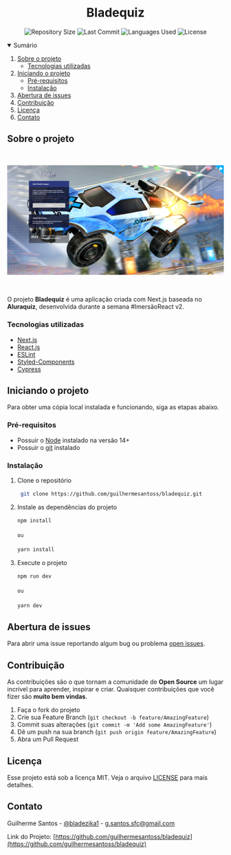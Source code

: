 <h1 align="center">Bladequiz</h1>

<p align="center">
  <img src="https://img.shields.io/github/repo-size/guilhermesantoss/bladequiz?style=for-the-badge&color=darkblue" alt="Repository Size" />
  <img src="https://img.shields.io/github/last-commit/guilhermesantoss/bladequiz?style=for-the-badge&color=darkblue" alt="Last Commit" />
  <img src="https://img.shields.io/github/languages/count/guilhermesantoss/bladequiz?style=for-the-badge&color=darkblue" alt="Languages Used" />
  <img src="https://img.shields.io/github/license/guilhermesantoss/bladequiz?style=for-the-badge&color=darkblue" alt="License" />
</p>

<details open="open">
  <summary>Sumário</summary>
  <ol>
    <li>
      <a href="#sobre-o-projeto">Sobre o projeto</a>
      <ul>
        <li><a href="#tecnologias-utilizadas">Tecnologias utilizadas</a></li>
      </ul>
    </li>
    <li>
      <a href="#iniciando-o-projeto">Iniciando o projeto</a>
      <ul>
        <li><a href="#pré-requisitos">Pré-requisitos</a></li>
        <li><a href="#instalação">Instalação</a></li>
      </ul>
    </li>
    <li><a href="#abertura-de-issues">Abertura de issues</a></li>
    <li><a href="#contribuição">Contribuição</a></li>
    <li><a href="#licença">Licença</a></li>
    <li><a href="#contato">Contato</a></li>
  </ol>
</details>

## Sobre o projeto

<br />
<p align="center"><img src="https://raw.githubusercontent.com/guilhermesantoss/bladequiz/main/public/bg-bladequiz.png" alt="Logo" /></p>
<br />

O projeto **Bladequiz** é uma aplicação criada com Next.js baseada no **Aluraquiz**, desenvolvida durante a semana #ImersãoReact v2.

### Tecnologias utilizadas

- [Next.js](https://nextjs.org/)
- [React.js](https://reactjs.org/)
- [ESLint](https://eslint.org/)
- [Styled-Components](https://styled-components.com/)
- [Cypress](https://www.cypress.io/)

## Iniciando o projeto

Para obter uma cópia local instalada e funcionando, siga as etapas abaixo.

### Pré-requisitos

- Possuir o [Node](https://nodejs.org/en/) instalado na versão 14+
- Possuir o [git](http://git-scm.com) instalado

### Instalação

1. Clone o repositório
   ```sh
    git clone https://github.com/guilhermesantoss/bladequiz.git
   ```
2. Instale as dependências do projeto

   ```sh
   npm install

   ou

   yarn install
   ```

3. Execute o projeto

   ```sh
   npm run dev

   ou

   yarn dev
   ```

## Abertura de issues

Para abrir uma issue reportando algum bug ou problema [open issues](https://github.com/guilhermesantoss/bladequiz/issues).

## Contribuição

As contribuições são o que tornam a comunidade de **Open Source** um lugar incrível para aprender, inspirar e criar. Quaisquer contribuições que você fizer são **muito bem vindas**.

1. Faça o fork do projeto
2. Crie sua Feature Branch (`git checkout -b feature/AmazingFeature`)
3. Commit suas alterações (`git commit -m 'Add some AmazingFeature'`)
4. Dê um push na sua branch (`git push origin feature/AmazingFeature`)
5. Abra um Pull Request

## Licença

Esse projeto está sob a licença MIT. Veja o arquivo [LICENSE](LICENSE) para mais detalhes.

## Contato

Guilherme Santos - [@bladezika1](https://twitter.com/bladezika1) - g.santos.sfc@gmail.com

Link do Projeto: [https://github.com/guilhermesantoss/bladequiz](https://github.com/guilhermesantoss/bladequiz)

